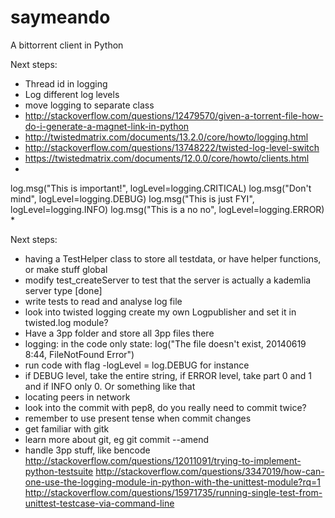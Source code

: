 saymeando
=========

A bittorrent client in Python


Next steps:
* Thread id in logging
* Log different log levels
* move logging to separate class
* http://stackoverflow.com/questions/12479570/given-a-torrent-file-how-do-i-generate-a-magnet-link-in-python
* http://twistedmatrix.com/documents/13.2.0/core/howto/logging.html
* http://stackoverflow.com/questions/13748222/twisted-log-level-switch
* https://twistedmatrix.com/documents/12.0.0/core/howto/clients.html
* 

log.msg("This is important!", logLevel=logging.CRITICAL)
log.msg("Don't mind", logLevel=logging.DEBUG)
log.msg("This is just FYI", logLevel=logging.INFO)
log.msg("This is a no no", logLevel=logging.ERROR)
* 

Next steps:
- having a TestHelper class to store all testdata, or have helper functions, or make stuff global
- modify test_createServer to test that the server is actually a kademlia server type [done]
- write tests to read and analyse log file
- look into twisted logging create my own Logpublisher and set it in twisted.log module?
- Have a 3pp folder and store all 3pp files there
- logging: in the code only state: log("The file doesn't exist, 20140619 8:44, FileNotFound Error")
- run code with flag -logLevel = log.DEBUG for instance
- if DEBUG level, take the entire string, if ERROR level, take part 0 and 1 and if INFO only 0. Or something like that
- locating peers in network
- look into the commit with pep8, do you really need to commit twice?
- remember to use present tense when commit changes
- get familiar with gitk
- learn more about git, eg git commit --amend
- handle 3pp stuff, like bencode
http://stackoverflow.com/questions/12011091/trying-to-implement-python-testsuite
http://stackoverflow.com/questions/3347019/how-can-one-use-the-logging-module-in-python-with-the-unittest-module?rq=1
http://stackoverflow.com/questions/15971735/running-single-test-from-unittest-testcase-via-command-line
